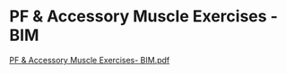 # PF & Accessory Muscle Exercises - BIM

[PF & Accessory Muscle Exercises- BIM.pdf](PF%20&%20Accessory%20Muscle%20Exercises%20-%20BIM%20a1da664cdb6b467088b1879c9a397f44/PF__Accessory_Muscle_Exercises-_BIM.pdf)